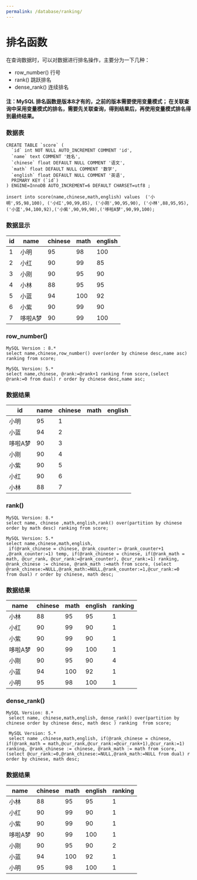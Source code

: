 ```yaml
---
permalink: /database/ranking/
---
```


# 排名函数
在查询数据时，可以对数据进行排名操作，主要分为一下几种：
* row_number() 行号
* rank() 跳跃排名
* dense_rank() 连续排名

#### 注：MySQL 排名函数是版本8才有的，之前的版本需要使用变量模式； 在关联查询中采用变量模式的排名，需要先关联查询，得到结果后，再使用变量模式排名得到最终结果。


### 数据表
```
CREATE TABLE `score` (
  `id` int NOT NULL AUTO_INCREMENT COMMENT 'id',
  `name` text COMMENT '姓名',
  `chinese` float DEFAULT NULL COMMENT '语文',
  `math` float DEFAULT NULL COMMENT '数学',
  `english` float DEFAULT NULL COMMENT '英语',
  PRIMARY KEY (`id`)
) ENGINE=InnoDB AUTO_INCREMENT=6 DEFAULT CHARSET=utf8 ;

insert into score(name,chinese,math,english) values  ('小明',95,98,100), ('小红',90,99,85), ('小刚',90,95,90), ('小林',88,95,95), ('小蓝',94,100,92),('小紫',90,99,90),('哆啦A梦',90,99,100);
```

### 数据显示

| id | name   | chinese | math | english |
|----|--------|---------|------|---------|
|  1 | 小明   |      95 |   98 |     100 |
|  2 | 小红   |      90 |   99 |      85 |
|  3 | 小刚   |      90 |   95 |      90 |
|  4 | 小林   |      88 |   95 |      95 |
|  5 | 小蓝   |      94 |  100 |      92 |
|  6 | 小紫   |      90 |   99 |      90 |
|  7 | 哆啦A梦    |      90 |   99 |     100 |


### row_number()
```
MySQL Version : 8.*
select name,chinese,row_number() over(order by chinese desc,name asc) ranking from score;

MySQL Version: 5.*
select name,chinese, @rank:=@rank+1 ranking from score,(select @rank:=0 from dual) r order by chinese desc,name asc;
```
### 数据结果
| id | name   | chinese | math | english |
|----|--------|---------|------|---------|
| 小明       |      95 |       1 |
| 小蓝       |      94 |       2 |
| 哆啦A梦    |      90 |       3 |
| 小刚       |      90 |       4 |
| 小紫       |      90 |       5 |
| 小红       |      90 |       6 |
| 小林       |      88 |       7 |

### rank()
```
MySQL Version: 8.*
select name, chinese ,math,english,rank() over(partition by chinese order by math desc) ranking from score;

MySQL Version: 5.*
select name,chinese,math,english,
 if(@rank_chinese = chinese, @rank_counter:= @rank_counter+1 ,@rank_counter:=1) temp, if(@rank_chinese = chinese, if(@rank_math = math, @cur_rank, @cur_rank:=@rank_counter), @cur_rank:=1) ranking,  @rank_chinese := chinese, @rank_math :=math from score, (select @rank_chinese:=NULL,@rank_math:=NULL,@rank_counter:=1,@cur_rank:=0 from dual) r order by chinese, math desc;
```

### 数据结果

 name   | chinese | math | english | ranking|
--------|---------|------|---------|--------|
| 小林       |      88 |   95 |      95 |       1 |
| 小红       |      90 |   99 |      90 |       1 |
| 小紫       |      90 |   99 |      90 |       1 |
| 哆啦A梦    |      90 |   99 |     100 |       1 |
| 小刚       |      90 |   95 |      90 |       4 |
| 小蓝       |      94 |  100 |      92 |       1 |
| 小明       |      95 |   98 |     100 |       1 |


### dense_rank()
```
MySQL Version: 8.*
 select name, chinese,math,english, dense_rank() over(partition by chinese order by chinese desc, math desc ) ranking  from score;

 MySQL Version: 5.*
 select name ,chinese,math,english, if(@rank_chinese = chinese, if(@rank_math = math,@cur_rank,@cur_rank:=@cur_rank+1),@cur_rank:=1) ranking, @rank_chinese := chinese, @rank_math := math from score,(select @cur_rank:=0,@rank_chinese:=NULL,@rank_math:=NULL from dual) r order by chinese, math desc;
```
### 数据结果

 name   | chinese | math | english | ranking|
--------|---------|------|---------|--------|
| 小林       |      88 |   95 |      95 |       1 |
| 小红       |      90 |   99 |      90 |       1 |
| 小紫       |      90 |   99 |      90 |       1 |
| 哆啦A梦    |      90 |   99 |     100 |       1 |
| 小刚       |      90 |   95 |      90 |       2 |
| 小蓝       |      94 |  100 |      92 |       1 |
| 小明       |      95 |   98 |     100 |       1 |
